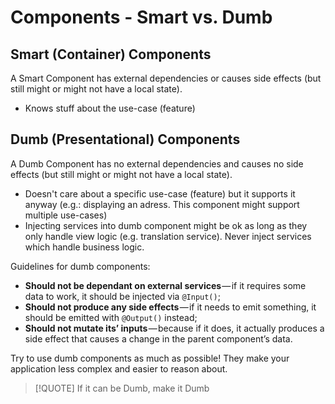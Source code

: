 # Components - Smart vs. Dumb

## Smart (Container) Components 
A Smart Component has external dependencies or causes side effects (but still might or might not have a local state).

* Knows stuff about the use-case (feature)

## Dumb (Presentational) Components
 A Dumb Component has no external dependencies and causes no side effects (but still might or might not have a local state).

* Doesn't care about a specific use-case (feature) but it supports it anyway (e.g.: displaying an adress. This component might support multiple use-cases)
* Injecting services into dumb component might be ok as long as they only handle view logic (e.g. translation service). Never inject services which handle business logic.


Guidelines for dumb components:

* __Should not be dependant on external services__ — if it requires some data to work, it should be injected via ```@Input()```;
* __Should not produce any side effects__ — if it needs to emit something, it should be emitted with ```@Output()``` instead;
* __Should not mutate its’ inputs__ — because if it does, it actually produces a side effect that causes a change in the parent component’s data. 
 
Try to use dumb components as much as possible! They make your application less complex and easier to reason about. 

> [!QUOTE] If it can be Dumb, make it Dumb